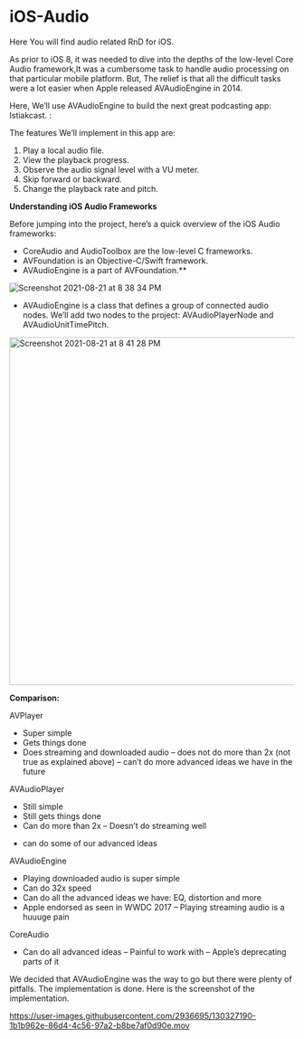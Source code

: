 # iOS-Audio
Here You will find audio related RnD for iOS.

As prior to iOS 8, it was needed to dive into the depths of the low-level Core Audio framework,It was a cumbersome task to handle audio processing on that particular mobile platform. But, The relief is that all the difficult tasks were a lot easier when Apple released AVAudioEngine in 2014. 

Here, We’ll use AVAudioEngine to build the next great podcasting app: Istiakcast. :

The features We’ll implement in this app are:

1. Play a local audio file.
2. View the playback progress.
3. Observe the audio signal level with a VU meter.
4. Skip forward or backward.
5. Change the playback rate and pitch.

**Understanding iOS Audio Frameworks**

Before jumping into the project, here’s a quick overview of the iOS Audio frameworks:

- CoreAudio and AudioToolbox are the low-level C frameworks.
- AVFoundation is an Objective-C/Swift framework.
- AVAudioEngine is a part of AVFoundation.**

![Screenshot 2021-08-21 at 8 38 34 PM](https://user-images.githubusercontent.com/2936695/130325367-51fc0e81-19cf-4a82-9eb3-88191a65554e.png)


- AVAudioEngine is a class that defines a group of connected audio nodes. We’ll add two nodes to the project: AVAudioPlayerNode and AVAudioUnitTimePitch.

<img width="615" alt="Screenshot 2021-08-21 at 8 41 28 PM" src="https://user-images.githubusercontent.com/2936695/130325419-8f846b44-4ea9-4397-b450-5b52e8e37f84.png">


**Comparison:**

AVPlayer
+ Super simple
+ Gets things done
+ Does streaming and downloaded audio
– does not do more than 2x (not true as explained above)
– can’t do more advanced ideas we have in the future

AVAudioPlayer
+ Still simple
+ Still gets things done
+ Can do more than 2x
– Doesn’t do streaming well
* can do some of our advanced ideas


AVAudioEngine
+ Playing downloaded audio is super simple
+ Can do 32x speed
+ Can do all the advanced ideas we have: EQ, distortion and more
+ Apple endorsed as seen in WWDC 2017
– Playing streaming audio is a huuuge pain


CoreAudio
+ Can do all advanced ideas
– Painful to work with
– Apple’s deprecating parts of it

We decided that AVAudioEngine was the way to go but there were plenty of pitfalls. The implementation is done. Here is the screenshot of the implementation. 


https://user-images.githubusercontent.com/2936695/130327190-1b1b962e-86d4-4c56-97a2-b8be7af0d90e.mov



